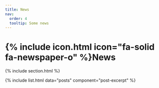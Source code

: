```yaml
---
title: News
nav:
  order: 4
  tooltip: Some news
---
```


# {% include icon.html icon="fa-solid fa-newspaper-o" %}News


{% include section.html %}


{% include list.html data="posts" component="post-excerpt" %}
